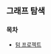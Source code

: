 ## 그래프 탐색

### 목차
* [텀 프로젝트](https://github.com/gerherh/Algorithm/tree/main/%EB%B0%B1%EC%A4%80/%EA%B7%B8%EB%9E%98%ED%94%84%20%ED%83%90%EC%83%89/9466%EB%B2%88%20%ED%85%80_%ED%94%84%EB%A1%9C%EC%A0%9D%ED%8A%B8)

  

